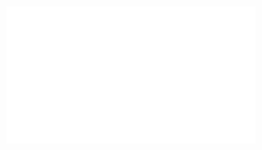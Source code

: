 <br />
<div align="center">
  <a href="https://github.com/NotPaavan/primefactoryV2">
    <img src="logo.png" alt="Logo" width="1989" height="278">
  </a>

